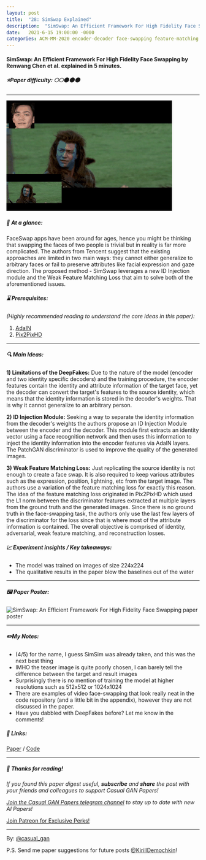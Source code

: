 ```yaml
---
layout: post
title:  "28: SimSwap Explained"
description:  "SimSwap: An Efficient Framework For High Fidelity Face Swapping by Renwang Chen et al. explained in 5 minutes."
date:   2021-6-15 19:00:00 -0000
categories: ACM-MM-2020 encoder-decoder face-swapping feature-matching identity-transfer
---
```


#### SimSwap: An Efficient Framework For High Fidelity Face Swapping by Renwang Chen et al. explained in 5 minutes.

##### ⭐️Paper difficulty: 🌕🌕🌑🌑🌑

***

![SimSwap: An Efficient Framework For High Fidelity Face Swapping teaser](/assets/images/simswap_teaser.webp "SimSwap explained")

##### 🎯 At a glance:

FaceSwap apps have been around for ages, hence you might be thinking that swapping the faces of two people is trivial but in reality is far more complicated. The authors from Tencent suggest that the existing approaches are limited in two main ways: they cannot either generalize to arbitrary faces or fail to preserve attributes like facial expression and gaze direction. The proposed method - SimSwap leverages a new ID Injection module and the Weak Feature Matching Loss that aim to solve both of the aforementioned issues.

##### ⌛️ Prerequisites:

*(Highly recommended reading to understand the core ideas in this paper):*
1. [AdaIN](https://arxiv.org/abs/1703.06868)
2. [Pix2PixHD](https://github.com/NVIDIA/pix2pixHD)

***

##### 🔍 Main Ideas:

**1) Limitations of the DeepFakes:**
Due to the nature of the model (encoder and two identity specific decoders) and the training procedure, the encoder features contain the identity and attribute information of the target face, yet the decoder can convert the target's features to the source identity, which means that the identity information is stored in the decoder's weights. That is why it cannot generalize to an arbitrary person.

**2) ID Injection Module:**
Seeking a way to separate the identity information from the decoder's weights the authors propose an ID Injection Module between the encoder and the decoder. This module first extracts an identity vector using a face recognition network and then uses this information to inject the identity information into the encoder features via AdaIN layers. The PatchGAN discriminator is used to improve the quality of the generated images.

**3) Weak Feature Matching Loss:**
Just replicating the source identity is not enough to create a face swap. It is also required to keep various attributes such as the expression, position, lightning, etc from the target image. The authors use a variation of the feature matching loss for exactly this reason.
The idea of the feature matching loss originated in Pix2PixHD which used the L1 norm between the discriminator features extracted at multiple layers from the ground truth and the generated images. Since there is no ground truth in the face-swapping task, the authors only use the last few layers of the discriminator for the loss since that is where most of the attribute information is contained.
The overall objective is comprised of identity, adversarial, weak feature matching, and reconstruction losses.

##### 📈 Experiment insights / Key takeaways:
- The model was trained on images of size 224x224
- The qualitative results in the paper blow the baselines out of the water

***

##### 🖼️ Paper Poster:

![SimSwap: An Efficient Framework For High Fidelity Face Swapping paper poster](/assets/images/simswap.png "SimSwap Paper Poster")

***

##### ✏️My Notes:
- (4/5) for the name, I guess SimSim was already taken, and this was the next best thing
- IMHO the teaser image is quite poorly chosen, I can barely tell the difference between the target and result images
- Surprisingly there is no mention of training the model at higher resolutions such as 512x512 or 1024x1024
- There are examples of video face-swapping that look really neat in the code repository (and a little bit in the appendix), however they are not discussed in the paper.
- Have you dabbled with DeepFakes before? Let me know in the comments!

##### 🔗 Links:
[Paper](https://arxiv.org/abs/2106.06340v1) / [Code](https://github.com/neuralchen/SimSwap)

***

##### 👋 Thanks for reading!
*If you found this paper digest useful, **subscribe** and **share** the post with your friends and colleagues to support Casual GAN Papers!*

*[Join the Casual GAN Papers telegram channel](https://t.me/joinchat/KeutnzlvetRkZGZi) to stay up to date with new AI Papers!*

<a href="https://www.patreon.com/bePatron?u=53448948" data-patreon-widget-type="become-patron-button">Join Patreon for Exclusive Perks!</a><script async src="https://c6.patreon.com/becomePatronButton.bundle.js"></script>

***

By: [@casual_gan](https://t.me/joinchat/KeutnzlvetRkZGZi)

P.S. Send me paper suggestions for future posts
[@KirillDemochkin](mailto:kdemochkin@gmail.com)!
